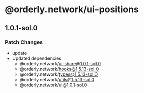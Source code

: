 # @orderly.network/ui-positions

## 1.0.1-sol.0

### Patch Changes

- update
- Updated dependencies
  - @orderly.network/ui-share@1.0.1-sol.0
  - @orderly.network/hooks@1.5.13-sol.0
  - @orderly.network/types@1.5.13-sol.0
  - @orderly.network/utils@1.5.13-sol.0
  - @orderly.network/ui@1.0.1-sol.0
